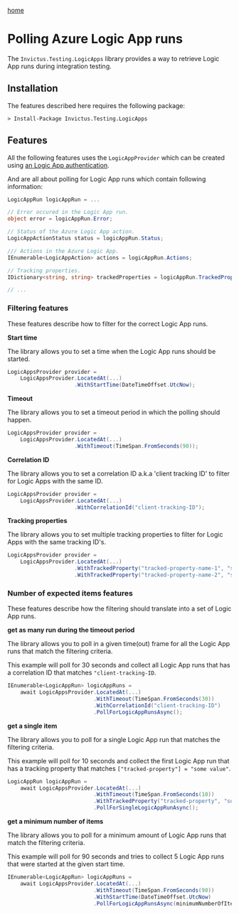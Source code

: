 [home](../README.md)

# Polling Azure Logic App runs

The `Invictus.Testing.LogicApps` library provides a way to retrieve Logic App runs during integration testing.

## Installation

The features described here requires the following package:

```shell
> Install-Package Invictus.Testing.LogicApps
```

## Features

All the following features uses the `LogicAppProvider` which can be created using [an Logic App authentication](/authentication.md).

And are all about polling for Logic App runs which contain following information:

```csharp
LogicAppRun logicAppRun = ...

// Error occured in the Logic App run.
object error = logicAppRun.Error;

// Status of the Azure Logic App action.
LogicAppActionStatus status = logicAppRun.Status;

/// Actions in the Azure Logic App.
IEnumerable<LogicAppAction> actions = logicAppRun.Actions;

// Tracking properties.
IDictionary<string, string> trackedProperties = logicAppRun.TrackedProperties;

// ...
```

### Filtering features

These features describe how to filter for the correct Logic App runs.

**Start time**

The library allows you to set a time when the Logic App runs should be started.

```csharp
LogicAppsProvider provider =
    LogicAppsProvider.LocatedAt(...)
                     .WithStartTime(DateTimeOffset.UtcNow);
```

**Timeout**

The library allows you to set a timeout period in which the polling should happen.

```csharp
LogicAppsProvider provider =
    LogicAppsProvider.LocatedAt(...)
                     .WithTimeout(TimeSpan.FromSeconds(90));
```

**Correlation ID**

The library allows you to set a correlation ID a.k.a 'client tracking ID' to filter for Logic Apps with the same ID.

```csharp
LogicAppsProvider provider =
    LogicAppsProvider.LocatedAt(...)
                     .WithCorrelationId("client-tracking-ID");
```

**Tracking properties**

The library allows you to set multiple tracking properties to filter for Logic Apps with the same tracking ID's.

```csharp
LogicAppsProvider provider =
    LogicAppsProvider.LocatedAt(...)
                     .WithTrackedProperty("tracked-property-name-1", "some value")
                     .WithTrackedProperty("tracked-property-name-2", "some other value");
```

### Number of expected items features

These features describe how the filtering should translate into a set of Logic App runs.

**get as many run during the timeout period**

The library allows you to poll in a given time(out) frame for all the Logic App runs that match the filtering criteria.

This example will poll for 30 seconds and collect all Logic App runs that has a correlation ID that matches `"client-tracking-ID`.

```csharp
IEnumerable<LogicAppRun> logicAppRuns =
    await LogicAppsProvider.LocatedAt(...)
                           .WithTimeout(TimeSpan.FromSeconds(30))
                           .WithCorrelationId("client-tracking-ID")
                           .PollForLogicAppRunsAsync();
```

**get a single item**

The library allows you to poll for a single Logic App run that matches the filtering criteria.

This example will poll for 10 seconds and collect the first Logic App run that has a tracking property that matches `["tracked-property"] = "some value"`.

```csharp
LogicAppRun logicAppRun =
    await LogicAppsProvider.LocatedAt(...)
                           .WithTimeout(TimeSpan.FromSeconds(10))
                           .WithTrackedProperty("tracked-property", "some value")
                           .PollForSingleLogicAppRunAsync();
```

**get a minimum number of items**

The library allows you to poll for a minimum amount of Logic App runs that match the filtering criteria.

This example will poll for 90 seconds and tries to collect 5 Logic App runs that were started at the given start time.

```csharp
IEnumerable<LogicAppRun> logicAppRuns =
    await LogicAppsProvider.LocatedAt(...)
                           .WithTimeout(TimeSpan.FromSeconds(90))
                           .WithStartTime(DateTimeOffset.UtcNow)
                           .PollForLogicAppRunsAsync(minimumNumberOfItems: 5);
```
